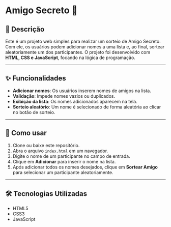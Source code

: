 # Amigo Secreto 🎁

## 📌 Descrição

Este é um projeto web simples para realizar um sorteio de Amigo Secreto. Com ele, os usuários podem adicionar nomes a uma lista e, ao final, sortear aleatoriamente um dos participantes. O projeto foi desenvolvido com **HTML, CSS e JavaScript**, focando na lógica de programação.

---

## ✨ Funcionalidades

- **Adicionar nomes**: Os usuários inserem nomes de amigos na lista.
- **Validação**: Impede nomes vazios ou duplicados.
- **Exibição da lista**: Os nomes adicionados aparecem na tela.
- **Sorteio aleatório**: Um nome é selecionado de forma aleatória ao clicar no botão de sorteio.

---

## 🚀 Como usar

1. Clone ou baixe este repositório.
2. Abra o arquivo `index.html` em um navegador.
3. Digite o nome de um participante no campo de entrada.
4. Clique em **Adicionar** para inserir o nome na lista.
5. Após adicionar todos os nomes desejados, clique em **Sortear Amigo** para selecionar um participante aleatoriamente.

---

## 🛠 Tecnologias Utilizadas

- HTML5
- CSS3
- JavaScript

